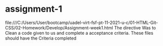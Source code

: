 # assignment-1 
file:///C:/Users/User/bootcamp/uadel-virt-fsf-pt-11-2021-u-c/01-HTML-Git-CSS/02-Homework/Develop/Assignment-week1.html
The directive Was to Clean a code given to us and complete a acceptance criteria.
These files should have the Criteria completed

